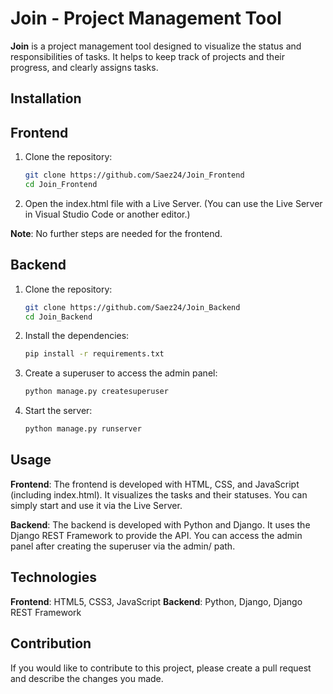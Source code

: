# Join - Project Management Tool

**Join** is a project management tool designed to visualize the status and responsibilities of tasks. It helps to keep track of projects and their progress, and clearly assigns tasks.

## Installation

## Frontend

1. Clone the repository:

   ```bash
   git clone https://github.com/Saez24/Join_Frontend
   cd Join_Frontend
   ```

2. Open the index.html file with a Live Server. (You can use the Live Server in Visual Studio Code or another editor.)

**Note**: No further steps are needed for the frontend.

## Backend

1. Clone the repository:

   ```bash
   git clone https://github.com/Saez24/Join_Backend
   cd Join_Backend
   ```

2. Install the dependencies:

   ```bash
   pip install -r requirements.txt
   ```

3. Create a superuser to access the admin panel:

   ```bash
   python manage.py createsuperuser
   ```

4. Start the server:

   ```bash
   python manage.py runserver
   ```

## Usage

**Frontend**: The frontend is developed with HTML, CSS, and JavaScript (including index.html). It visualizes the tasks and their statuses. You can simply start and use it via the Live Server.

**Backend**: The backend is developed with Python and Django. It uses the Django REST Framework to provide the API. You can access the admin panel after creating the superuser via the admin/ path.

## Technologies

**Frontend**: HTML5, CSS3, JavaScript
**Backend**: Python, Django, Django REST Framework

## Contribution

If you would like to contribute to this project, please create a pull request and describe the changes you made.
